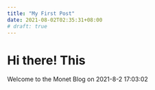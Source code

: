 ```yaml
---
title: "My First Post"
date: 2021-08-02T02:35:31+08:00
# draft: true
---
```

# Hi there! This

Welcome to the Monet Blog  on 2021-8-2 17:03:02
